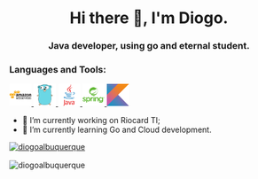 <h1 align="center">Hi there 👋, I'm Diogo.</h1>

<h3 align="center">Java developer, using go and eternal student.</h3>
																	 
<h3 align="left">Languages and Tools:</h3>
<p align="left">
  <a href="https://aws.amazon.com/pt/tools/" target="_blank">
    <img
      src="https://raw.githubusercontent.com/devicons/devicon/master/icons/amazonwebservices/amazonwebservices-original-wordmark.svg"
      alt="AWS"
      width="40"
      height="40"
    />
  </a>
  </a>
  <a href="https://go.dev" target="_blank">
    <img
      src="https://raw.githubusercontent.com/devicons/devicon/master/icons/go/go-original.svg"
      alt="go"
      width="40"
      height="40"
    />
  </a>
  <a href="https://www.java.com" target="_blank">
    <img
      src="https://raw.githubusercontent.com/devicons/devicon/master/icons/java/java-original-wordmark.svg"
      alt="java"
      width="40"
      height="40"
    />
  </a>
  <a
    href="http://spring.io/"
    target="_blank"
  >
    <img
      src="https://raw.githubusercontent.com/devicons/devicon/master/icons/spring/spring-original-wordmark.svg"
      alt="spring"
      width="40"
      height="40"
    />
  </a>
  <a href="https://kotlinlang.org" target="_blank">
    <img
      src="https://raw.githubusercontent.com/devicons/devicon/master/icons/kotlin/kotlin-original.svg"
      alt="Kotlin"
      width="40"
      height="40"
    />
  </a>
</p>

- 🔭 I’m currently working on Riocard TI;
- 🌱 I’m currently learning Go and Cloud development.

<p align="left"> <a href="https://github.com/ryo-ma/github-profile-trophy"><img src="https://github-profile-trophy.vercel.app/?username=diogoalbuquerque&theme=onedark" alt="diogoalbuquerque" /></a></p>		
																	 
<p><img align="center" src="https://github-readme-streak-stats.herokuapp.com/?user=diogoalbuquerque" alt="diogoalbuquerque" /></p>

